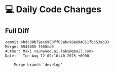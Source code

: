 # 💻 Daily Code Changes

## Full Diff

```diff
commit 4bdc30b79ec6953ff05abc98e894051fb353ab33
Merge: 8943055 f980cd9
Author: Maki <sunwood.ai.labs@gmail.com>
Date:   Tue Aug 12 02:10:40 2025 +0900

    Merge branch 'develop'

```
